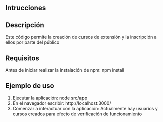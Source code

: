 ## Intrucciones
## Descripción
Este código permite la creación de cursos de extensión y la inscripción a ellos por parte del público
## Requisitos
Antes de iniciar realizar la instalación de npm: npm install
## Ejemplo de uso
1. Ejecutar la aplicación: node src/app
2. En el navegador escribir: http://localhost:3000/
3. Comenzar a interactuar con la aplicación: Actualmente hay usuarios y cursos creados para efecto de verificación de funcionamiento
